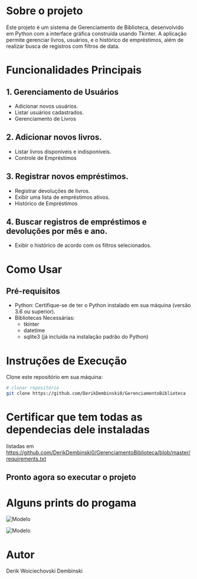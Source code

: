 

# Sobre o projeto
Este projeto é um sistema de Gerenciamento de Biblioteca, desenvolvido em Python com a interface gráfica construída usando Tkinter.
A aplicação permite gerenciar livros, usuários, e o histórico de empréstimos, além de realizar busca de registros com filtros de data.


# Funcionalidades Principais
## 1. Gerenciamento de Usuários

* Adicionar novos usuários.
* Listar usuários cadastrados.
* Gerenciamento de Livros

## 2. Adicionar novos livros.
* Listar livros disponíveis e indisponíveis.
* Controle de Empréstimos

## 3. Registrar novos empréstimos.
* Registrar devoluções de livros.
* Exibir uma lista de empréstimos ativos.
* Histórico de Empréstimos

## 4. Buscar registros de empréstimos e devoluções por mês e ano.
* Exibir o histórico de acordo com os filtros selecionados.


# Como Usar
## Pré-requisitos
* Python: Certifique-se de ter o Python instalado em sua máquina (versão 3.6 ou superior).
 * Bibliotecas Necessárias:
   * tkinter
   * datetime
   * sqlite3 (já incluída na instalação padrão do Python)



# Instruções de Execução

Clone este repositório em sua máquina:

```bash
# clonar repositório
git clone https://github.com/DerikDembinski0/GerenciamentoBiblioteca

```


# Certificar que tem todas as dependecias dele instaladas
listadas em  https://github.com/DerikDembinski0/GerenciamentoBiblioteca/blob/master/requirements.txt

## Pronto agora so executar o projeto




# Alguns prints do progama

![Modelo](https://github.com/DerikDembinski0/AutomacaoAliexpress/blob/master/Assets/Principal.png)



![Modelo](https://github.com/DerikDembinski0/AutomacaoAliexpress/blob/master/Assets/Exec.png)


# Autor


Derik Woiciechovski Dembinski




